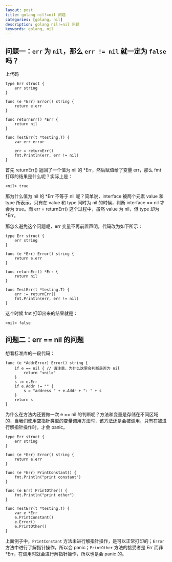 ```yaml
---
layout: post
title: golang nil!=nil 问题
categories: [golang, nil]
description: golang nil!=nil 问题
keywords: golang, nil
---
```


## 问题一：`err` 为 `nil`，那么 `err != nil` 就一定为 `false` 吗？
上代码
``` golang
type Err struct {
	err string
}

func (e *Err) Error() string {
	return e.err
}

func returnErr() *Err {
	return nil
}

func TestErr(t *testing.T) {
	var err error

	err = returnErr()
	fmt.Println(err, err != nil)
}
```
首先 returnErr() 返回了一个值为 nil 的 *Err，然后赋值给了变量 err，那么 fmt 打印的结果是什么呢？实际上是：
``` shell
<nil> true
```

那为什么值为 nil 的 *Err 不等于 nil 呢？简单说，interface 被两个元素 value 和 type 所表示。只有在 value 和 type 同时为 nil 的时候，判断 interface == nil 才会为 true。而 err = returnErr() 这个过程中，虽然 value 为 nil，但 type 却为 *Err。

那怎么避免这个问题呢，err 变量不再前置声明，代码改为如下所示：
``` golang
type Err struct {
	err string
}

func (e *Err) Error() string {
	return e.err
}

func returnErr() *Err {
	return nil
}

func TestErr(t *testing.T) {
	err := returnErr()
	fmt.Println(err, err != nil)
}
```

这个时候 fmt 打印出来的结果就是：
``` shell
<nil> false
```

## 问题二：err == nil 的问题
想看标准库的一段代码：
``` golang
func (e *AddrError) Error() string {
    if e == nil { // 请注意，为什么这里会判断是否为 nil
        return "<nil>"
    }
    s := e.Err
    if e.Addr != "" {
        s = "address " + e.Addr + ": " + s
    }
    return s
}
```

为什么在方法内还要做一次 e == nil 的判断呢？方法和变量是存储在不同区域的，当我们使用空指针类型的变量调用方法时，该方法还是会被调用，只有在被进行解指针操作时，才会 panic。

``` golang
type Err struct {
	err string
}

func (e *Err) Error() string {
	return e.err
}

func (e *Err) PrintConstant() {
	fmt.Println("print constant")
}

func (e Err) PrintOther() {
	fmt.Println("print other")
}

func TestErr(t *testing.T) {
	var e *Err
	e.PrintConstant()
	e.Error()
	e.PrintOther()
}
```

上面例子中，`PrintConstant` 方法未进行解指针操作，是可以正常打印的；`Error`方法中进行了解指针操作，所以会 panic；`PrintOther` 方法的接受者是 Err 而非 *Err，在调用时就会进行解指针操作，所以也是会 panic 的。
